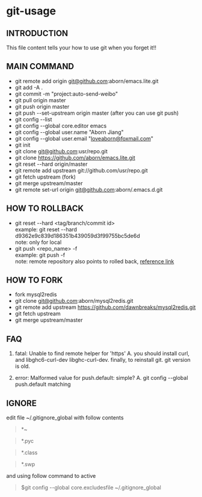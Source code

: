 git-usage
==========

## INTRODUCTION
This file content tells your how to use git when you forget it!!

## MAIN COMMAND
* git remote add origin git@github.com:aborn/emacs.lite.git
* git add -A .
* git commit -m "project:auto-send-weibo"
* git pull origin master
* git push origin master
* git push --set-upstream origin master (after you can use git push)
* git config --list
* git config --global core.editor emacs
* git config --global user.name "Aborn Jiang"
* git config --global user.email "loveaborn@foxmail.com"
* git init
* git clone git@github.com:usr/repo.git
* git clone https://github.com/aborn/emacs.lite.git
* git reset --hard origin/master
* git remote add upstream git://github.com/usr/repo.git
* git fetch upstream (fork)
* git merge upstream/master
* git remote set-url origin git@github.com:aborn/.emacs.d.git 

## HOW TO ROLLBACK
* git reset --hard <tag/branch/commit id>  
example: git reset --hard d9362e9c839d186351b439059d3f99755bc5de6d  
note: only for local  
* git push <repo_name> -f  
example: git push -f  
note:  remote repository also points to rolled back,
[reference link](http://stackoverflow.com/questions/1616957/how-do-you-roll-back-reset-a-git-repository-to-a-particular-commit)

## HOW TO FORK
* fork mysql2redis
* git clone git@github.com:aborn/mysql2redis.git
* git remote add upstream
  https://github.com/dawnbreaks/mysql2redis.git
* git fetch upstream
* git merge upstream/master

## FAQ
1. fatal: Unable to find remote helper for 'https'
A. you should install curl, and libghc6-curl-dev libghc-curl-dev.
   finally, to reinstall git. git version is old.
   
2. error: Malformed value for push.default: simple?
A. git config --global push.default matching

## IGNORE
edit file ~/.gitignore_global with follow contents
>*~

>*.pyc

>*.class

>*.swp

and using follow command to active
>$git config --global core.excludesfile ~/.gitignore_global

